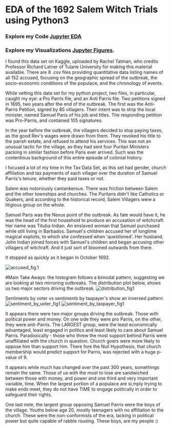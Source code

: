 # EDA of the 1692 Salem Witch Trials using Python3
### Explore my Code [Jupyter EDA](https://github.com/slaing77/salem-witch-trials/blob/main/salemNotebook.ipynb)
### Explore my Visualizations [Jupyter Figures](https://github.com/slaing77/salem-witch-trials/blob/main/salemFigures.ipynb).


I found this data set on Kaggle, uploaded by Rachel Tatman, who credits Professor Richard Latner of Tulane University for making this material available. There are 8 .csv files providing quantitative data listing names of all 152 accused, focusing on the geographic spread of the outbreak, the socio-economic conditions of the populace, and the chronology of events.

While vetting this data set for my python project, two files, in particular, caught my eye: a Pro Parris file, and an Anti Parris file. Two petitions signed in 1695, two years after the end of the outbreak. The first was the Anti-Parris Petition, signed by 85 villagers. Their intent was to strip the local minister, named Samuel Paris of his job and titles. The responding petition was Pro-Parris, and contained 105 signatures.

In the year before the outbreak, the villagers decided to stop paying taxes, as the good Rev's wages were drawn from them. They revoked his title to the parish estate, and refused to attend his services. This was not an unusual tactic for the village, as they had sent four Puritan Ministers packing in similar fashion before Paris ever arrived. Such was the contentious background of this entire episode of colonial history.

I focused a lot of my time in the Tax Data Set, as this set had gender, church affiliation and tax payments of each villager over the duration of Samuel Parris's tenure, whether they paid taxes or not.

Salem was notoriously cantankerous. There was friction between Salem and the other townships and churches. The Puritans didn't like Catholics or Quakers, and according to the historical record, Salem Villagers were a litigious group on the whole.

Samuel Paris was the Nexus point of the outbreak. As fate would have it, he was the head of the first household to produce an accusation of witchcraft. Her name was Tituba Indian. An enslaved woman that Samuel purchased while still living in Barbados. Samuel's children accused her of longtime magical exploits, to which she confessed when 'questioned'. Her husband, John Indian joined forces with Samuel's children and began accusing other villagers of witchraft. And it just sort of bloomed outwards from there.

It stopped as quickly as it began In October 1692.

![accused_fig.1](https://user-images.githubusercontent.com/90716926/144075411-dc5cc991-bb97-4393-8b6e-7211f7152168.png)

#Main Take Aways:
the histogram follows a bimodal pattern, suggesting we are looking at two mirroring outbreaks. The distribution plot below, shows us two major sectors driving the outbreak. 
![distribution_fig1](https://user-images.githubusercontent.com/90716926/144080766-fa09ab4f-db2c-4bfc-ba5c-d9fb624b8b6c.png)

Sentiments by voter vs sentiments by taxpayer's show an inversed pattern.
![sentiment_by_voter_fig1](https://user-images.githubusercontent.com/90716926/144081321-ac2ab289-3db3-456d-a0a3-5c9728f5866c.png)
![sentiment_by_taxpayer_fig1](https://user-images.githubusercontent.com/90716926/144081303-faddf525-f1b8-4307-8c8e-000522fc7029.png)

It appears there were two major groups driving the outbreak.
Those with political power and money.  On one side they were pro Parris, on the other, they were anti-Parris.
The LARGEST group, were the least economically advantaged, least engaged in politics and least likely to care about Samuel Parris.
Paradoxically - those who threw the most support behind Parris were unaffiliated with the church in question.  Church goers were more likely to oppose him than support him.  There fore the Null Hypothesis, that church membership would predict support for Parris, was rejected with a huge p-value of 9.

It appears while much has changed over the past 300 years, somethings remain the same.
Those of us with the most to lose are sandwiched between those with money, and power and one third and very important variable, time.
When the largest portion of a populace are si,mply trying to make ends meet, they do not have TIME to engage politically in order to safeguard their rights.

One last note, the largest group opposing Samuel Parris were the boys of the village.  Youths below age 20, mostly teenagers with no affiliation to the church.
These were the non-conformists of the era, lacking in political power but quite capable of rabble rousing.  These boys, are my people :)
